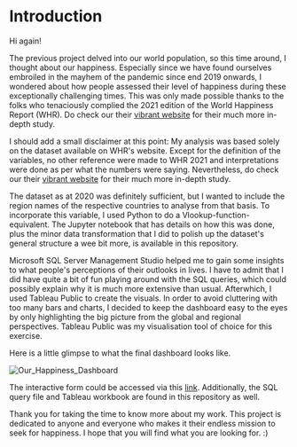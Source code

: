 # Introduction

Hi again!

The previous project delved into our world population, so this time around, I thought about our happiness. Especially since we have found ourselves embroiled in the mayhem of the pandemic since end 2019 onwards, I wondered about how people assessed their level of happiness during these exceptionally challenging times. This was only made possible thanks to the folks who tenaciously complied the 2021 edition of the World Happiness Report (WHR). Do check our their [vibrant website](https://worldhappiness.report/ed/2021/) for their much more in-depth study.

I should add a small disclaimer at this point: My analysis was based solely on the dataset available on WHR's website. Except for the definition of the variables, no other reference were made to WHR 2021 and interpretations were done as per what the numbers were saying. Nevertheless, do check our their [vibrant website](https://worldhappiness.report/ed/2021/) for their much more in-depth study.

The dataset as at 2020 was definitely sufficient, but I wanted to include the region names of the respective countries to analyse from that basis. To incorporate this variable, I used Python to do a Vlookup-function-equivalent. The Jupyter notebook that has details on how this was done, plus the minor data transformation that I did to polish up the dataset's general structure a wee bit more, is available in this repository.

Microsoft SQL Server Management Studio helped me to gain some insights to what people's perceptions of their outlooks in lives. I have to admit that I did have quite a bit of fun playing around with the SQL queries, which could possibly explain why it is much more extensive than usual. Afterwhich, I used Tableau Public to create the visuals. In order to avoid cluttering with too many bars and charts, I decided to keep the dashboard easy to the eyes by only highlighting the big picture from the global and regional perspectives. Tableau Public was my visualisation tool of choice for this exercise.

Here is a little glimpse to what the final dashboard looks like.

![Our_Happiness_Dashboard](https://user-images.githubusercontent.com/98215213/152691395-1e5943b8-ac9b-418a-aaff-16a8bd3d1e48.png)

The interactive form could be accessed via this [link](https://public.tableau.com/views/OurHappiness/Dashboard1?:language=en-US&publish=yes&:display_count=n&:origin=viz_share_link). Additionally, the SQL query file and Tableau workbook are found in this repository as well.

Thank you for taking the time to know more about my work. This project is dedicated to anyone and everyone who makes it their endless mission to seek for happiness. I hope that you will find what you are looking for. :)
